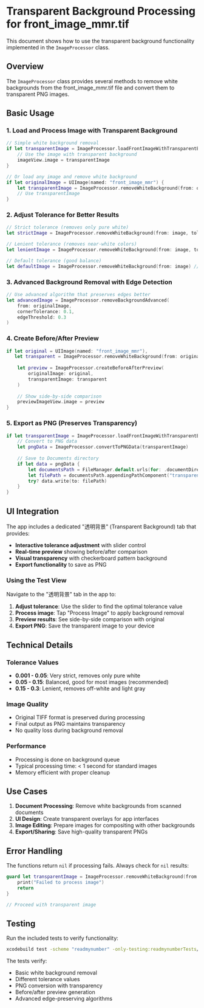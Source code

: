 # Transparent Background Processing for front_image_mmr.tif

This document shows how to use the transparent background functionality implemented in the `ImageProcessor` class.

## Overview

The `ImageProcessor` class provides several methods to remove white backgrounds from the front_image_mmr.tif file and convert them to transparent PNG images.

## Basic Usage

### 1. Load and Process Image with Transparent Background

```swift
// Simple white background removal
if let transparentImage = ImageProcessor.loadFrontImageWithTransparentBackground() {
    // Use the image with transparent background
    imageView.image = transparentImage
}

// Or load any image and remove white background
if let originalImage = UIImage(named: "front_image_mmr") {
    let transparentImage = ImageProcessor.removeWhiteBackground(from: originalImage, tolerance: 0.08)
    // Use transparentImage
}
```

### 2. Adjust Tolerance for Better Results

```swift
// Strict tolerance (removes only pure white)
let strictImage = ImageProcessor.removeWhiteBackground(from: image, tolerance: 0.01)

// Lenient tolerance (removes near-white colors)
let lenientImage = ImageProcessor.removeWhiteBackground(from: image, tolerance: 0.2)

// Default tolerance (good balance)
let defaultImage = ImageProcessor.removeWhiteBackground(from: image) // tolerance: 0.08
```

### 3. Advanced Background Removal with Edge Detection

```swift
// Use advanced algorithm that preserves edges better
let advancedImage = ImageProcessor.removeBackgroundAdvanced(
    from: originalImage,
    cornerTolerance: 0.1,
    edgeThreshold: 0.3
)
```

### 4. Create Before/After Preview

```swift
if let original = UIImage(named: "front_image_mmr"),
   let transparent = ImageProcessor.removeWhiteBackground(from: original) {
    
    let preview = ImageProcessor.createBeforeAfterPreview(
        originalImage: original,
        transparentImage: transparent
    )
    
    // Show side-by-side comparison
    previewImageView.image = preview
}
```

### 5. Export as PNG (Preserves Transparency)

```swift
if let transparentImage = ImageProcessor.loadFrontImageWithTransparentBackground() {
    // Convert to PNG data
    let pngData = ImageProcessor.convertToPNGData(transparentImage)
    
    // Save to Documents directory
    if let data = pngData {
        let documentsPath = FileManager.default.urls(for: .documentDirectory, in: .userDomainMask)[0]
        let filePath = documentsPath.appendingPathComponent("transparent_front_image.png")
        try? data.write(to: filePath)
    }
}
```

## UI Integration

The app includes a dedicated "透明背景" (Transparent Background) tab that provides:

- **Interactive tolerance adjustment** with slider control
- **Real-time preview** showing before/after comparison
- **Visual transparency** with checkerboard pattern background
- **Export functionality** to save as PNG

### Using the Test View

Navigate to the "透明背景" tab in the app to:

1. **Adjust tolerance**: Use the slider to find the optimal tolerance value
2. **Process image**: Tap "Process Image" to apply background removal
3. **Preview results**: See side-by-side comparison with original
4. **Export PNG**: Save the transparent image to your device

## Technical Details

### Tolerance Values
- **0.001 - 0.05**: Very strict, removes only pure white
- **0.05 - 0.15**: Balanced, good for most images (recommended)
- **0.15 - 0.3**: Lenient, removes off-white and light gray

### Image Quality
- Original TIFF format is preserved during processing
- Final output as PNG maintains transparency
- No quality loss during background removal

### Performance
- Processing is done on background queue
- Typical processing time: < 1 second for standard images
- Memory efficient with proper cleanup

## Use Cases

1. **Document Processing**: Remove white backgrounds from scanned documents
2. **UI Design**: Create transparent overlays for app interfaces
3. **Image Editing**: Prepare images for compositing with other backgrounds
4. **Export/Sharing**: Save high-quality transparent PNGs

## Error Handling

The functions return `nil` if processing fails. Always check for `nil` results:

```swift
guard let transparentImage = ImageProcessor.removeWhiteBackground(from: originalImage) else {
    print("Failed to process image")
    return
}

// Proceed with transparent image
```

## Testing

Run the included tests to verify functionality:

```bash
xcodebuild test -scheme "readmynumber" -only-testing:readmynumberTests/FrontImageLoadingTests/testTransparentBackgroundProcessing
```

The tests verify:
- Basic white background removal
- Different tolerance values
- PNG conversion with transparency
- Before/after preview generation
- Advanced edge-preserving algorithms